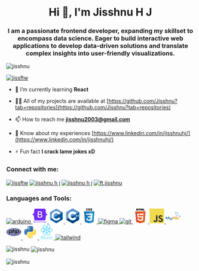 <h1 align="center">Hi 👋, I'm Jisshnu H J</h1>
<h3 align="center">I am a passionate frontend developer, expanding my skillset to encompass data science. Eager to build interactive web applications to develop data-driven solutions and translate complex insights into user-friendly visualizations.</h3>

<p align="left"> <img src="https://komarev.com/ghpvc/?username=jisshnu&label=Profile%20views&color=0e75b6&style=flat" alt="jisshnu" /> </p>

<p align="left"> <a href="https://twitter.com/jissftw" target="blank"><img src="https://img.shields.io/twitter/follow/jissftw?logo=twitter&style=for-the-badge" alt="jissftw" /></a> </p>

- 🌱 I’m currently learning **React**

- 👨‍💻 All of my projects are available at [https://github.com/Jisshnu?tab=repositories](https://github.com/Jisshnu?tab=repositories)

- 📫 How to reach me **jisshnu2003@gmail.com**

- 📄 Know about my experiences [https://www.linkedin.com/in/jisshnuhj/](https://www.linkedin.com/in/jisshnuhj/)

- ⚡ Fun fact **I crack lame jokes xD**

<h3 align="left">Connect with me:</h3>
<p align="left">
<a href="https://twitter.com/jissftw" target="blank"><img align="center" src="https://raw.githubusercontent.com/rahuldkjain/github-profile-readme-generator/master/src/images/icons/Social/twitter.svg" alt="jissftw" height="30" width="40" /></a>
<a href="https://linkedin.com/in/jisshnu h j" target="blank"><img align="center" src="https://raw.githubusercontent.com/rahuldkjain/github-profile-readme-generator/master/src/images/icons/Social/linked-in-alt.svg" alt="jisshnu h j" height="30" width="40" /></a>
<a href="https://fb.com/jisshnu h j" target="blank"><img align="center" src="https://raw.githubusercontent.com/rahuldkjain/github-profile-readme-generator/master/src/images/icons/Social/facebook.svg" alt="jisshnu h j" height="30" width="40" /></a>
<a href="https://instagram.com/ft.jisshnu" target="blank"><img align="center" src="https://raw.githubusercontent.com/rahuldkjain/github-profile-readme-generator/master/src/images/icons/Social/instagram.svg" alt="ft.jisshnu" height="30" width="40" /></a>
</p>

<h3 align="left">Languages and Tools:</h3>
<p align="left"> <a href="https://www.arduino.cc/" target="_blank" rel="noreferrer"> <img src="https://cdn.worldvectorlogo.com/logos/arduino-1.svg" alt="arduino" width="40" height="40"/> </a> <a href="https://getbootstrap.com" target="_blank" rel="noreferrer"> <img src="https://raw.githubusercontent.com/devicons/devicon/master/icons/bootstrap/bootstrap-plain-wordmark.svg" alt="bootstrap" width="40" height="40"/> </a> <a href="https://www.cprogramming.com/" target="_blank" rel="noreferrer"> <img src="https://raw.githubusercontent.com/devicons/devicon/master/icons/c/c-original.svg" alt="c" width="40" height="40"/> </a> <a href="https://www.w3schools.com/cpp/" target="_blank" rel="noreferrer"> <img src="https://raw.githubusercontent.com/devicons/devicon/master/icons/cplusplus/cplusplus-original.svg" alt="cplusplus" width="40" height="40"/> </a> <a href="https://www.w3schools.com/css/" target="_blank" rel="noreferrer"> <img src="https://raw.githubusercontent.com/devicons/devicon/master/icons/css3/css3-original-wordmark.svg" alt="css3" width="40" height="40"/> </a> <a href="https://www.figma.com/" target="_blank" rel="noreferrer"> <img src="https://www.vectorlogo.zone/logos/figma/figma-icon.svg" alt="figma" width="40" height="40"/> </a> <a href="https://git-scm.com/" target="_blank" rel="noreferrer"> <img src="https://www.vectorlogo.zone/logos/git-scm/git-scm-icon.svg" alt="git" width="40" height="40"/> </a> <a href="https://www.w3.org/html/" target="_blank" rel="noreferrer"> <img src="https://raw.githubusercontent.com/devicons/devicon/master/icons/html5/html5-original-wordmark.svg" alt="html5" width="40" height="40"/> </a> <a href="https://developer.mozilla.org/en-US/docs/Web/JavaScript" target="_blank" rel="noreferrer"> <img src="https://raw.githubusercontent.com/devicons/devicon/master/icons/javascript/javascript-original.svg" alt="javascript" width="40" height="40"/> </a> <a href="https://www.mysql.com/" target="_blank" rel="noreferrer"> <img src="https://raw.githubusercontent.com/devicons/devicon/master/icons/mysql/mysql-original-wordmark.svg" alt="mysql" width="40" height="40"/> </a> <a href="https://www.php.net" target="_blank" rel="noreferrer"> <img src="https://raw.githubusercontent.com/devicons/devicon/master/icons/php/php-original.svg" alt="php" width="40" height="40"/> </a> <a href="https://www.python.org" target="_blank" rel="noreferrer"> <img src="https://raw.githubusercontent.com/devicons/devicon/master/icons/python/python-original.svg" alt="python" width="40" height="40"/> </a> <a href="https://reactjs.org/" target="_blank" rel="noreferrer"> <img src="https://raw.githubusercontent.com/devicons/devicon/master/icons/react/react-original-wordmark.svg" alt="react" width="40" height="40"/> </a> <a href="https://tailwindcss.com/" target="_blank" rel="noreferrer"> <img src="https://www.vectorlogo.zone/logos/tailwindcss/tailwindcss-icon.svg" alt="tailwind" width="40" height="40"/> </a> </p>

<p><img align="left" src="https://github-readme-stats.vercel.app/api/top-langs?username=jisshnu&show_icons=true&locale=en&layout=compact" alt="jisshnu" /></p>

<p>&nbsp;<img align="center" src="https://github-readme-stats.vercel.app/api?username=jisshnu&show_icons=true&locale=en" alt="jisshnu" /></p>

<p><img align="center" src="https://github-readme-streak-stats.herokuapp.com/?user=jisshnu&" alt="jisshnu" /></p>

<!--
**Jisshnu/Jisshnu** is a ✨ _special_ ✨ repository because its `README.md` (this file) appears on your GitHub profile.

Here are some ideas to get you started:

- 🔭 I’m currently working on ...
- 🌱 I’m currently learning ...
- 👯 I’m looking to collaborate on ...
- 🤔 I’m looking for help with ...
- 💬 Ask me about ...
- 📫 How to reach me: ...
- 😄 Pronouns: ...
- ⚡ Fun fact: ...
-->
